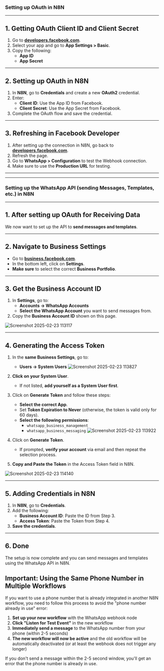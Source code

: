 ### **Setting up OAuth in N8N**  

---

## **1. Getting OAuth Client ID and Client Secret**  
1. Go to **[developers.facebook.com](https://developers.facebook.com)**.  
2. Select your app and go to **App Settings > Basic**.  
3. Copy the following:  
   - **App ID**  
   - **App Secret**  

---

## **2. Setting up OAuth in N8N**  
1. In **N8N**, go to **Credentials** and create a new **OAuth2** credential.  
2. Enter:  
   - **Client ID**: Use the App ID from Facebook.  
   - **Client Secret**: Use the App Secret from Facebook.  
3. Complete the OAuth flow and save the credential.  

---

## **3. Refreshing in Facebook Developer**  
1. After setting up the connection in N8N, go back to **[developers.facebook.com](https://developers.facebook.com)**.  
2. Refresh the page.  
3. Go to **WhatsApp > Configuration** to test the Webhook connection.  
4. Make sure to use the **Production URL** for testing.  

---

---

### **Setting up the WhatsApp API (sending Messages, Templates, etc.) in N8N**  

---

## **1. After setting up OAuth for Receiving Data**  
We now want to set up the API to **send messages and templates**.  

---

## **2. Navigate to Business Settings**  
- Go to **[business.facebook.com](https://business.facebook.com)**.  
- In the bottom left, click on **Settings**.  
- **Make sure** to select the correct **Business Portfolio**.  

---

## **3. Get the Business Account ID**  
1. In **Settings**, go to:  
   - **Accounts → WhatsApp Accounts**  
   - **Select the WhatsApp Account** you want to send messages from.  
2. Copy the **Business Account ID** shown on this page.

![Screenshot 2025-02-23 113117](https://github.com/user-attachments/assets/e6b0569b-d17c-43a2-91bd-f612f33b1135)


---

## **4. Generating the Access Token**  
1. In the **same Business Settings**, go to:  
   - **Users → System Users**
![Screenshot 2025-02-23 113827](https://github.com/user-attachments/assets/07c8b564-7c24-4b60-8428-db2b12fd4ed6)

2. **Click on your System User**.  
   - If not listed, **add yourself as a System User first**.  
3. Click on **Generate Token** and follow these steps:  
   - **Select the correct App**.  
   - Set **Token Expiration to Never** (otherwise, the token is valid only for 60 days).  
   - **Select the following permissions**:  
     - `whatsapp_business_management`  
     - `whatsapp_business_messaging`
![Screenshot 2025-02-23 113922](https://github.com/user-attachments/assets/4dd4078b-6ee6-4d98-81f4-79a6a6270a6f)

4. Click on **Generate Token**.  
   - If prompted, **verify your account** via email and then repeat the selection process.  
5. **Copy and Paste the Token** in the Access Token field in N8N.

![Screenshot 2025-02-23 114140](https://github.com/user-attachments/assets/ec054842-3e9c-458f-b7f2-3c58677eced3)

---

## **5. Adding Credentials in N8N**  
1. In **N8N**, go to **Credentials**.  
2. Add the following:  
   - **Business Account ID**: Paste the ID from Step 3.  
   - **Access Token**: Paste the Token from Step 4.  
3. **Save the credentials**.  

---

## **6. Done**  
The setup is now complete and you can send messages and templates using the WhatsApp API in N8N.

## Important: Using the Same Phone Number in Multiple Workflows

If you want to use a phone number that is already integrated in another N8N workflow, you need to follow this process to avoid the "phone number already in use" error:

1. **Set up your new workflow** with the WhatsApp webhook node
2. **Click "Listen for Test Event"** in the new workflow  
3. **Immediately send a message** to the WhatsApp number from your phone (within 2-5 seconds)
4. **The new workflow will now be active** and the old workflow will be automatically deactivated (or at least the webhook does not trigger any longer)

If you don't send a message within the 2-5 second window, you'll get an error that the phone number is already in use.
